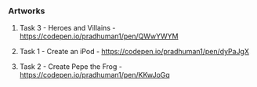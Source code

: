 ### Artworks

1. Task 3 - Heroes and Villains - https://codepen.io/pradhuman1/pen/QWwYWYM

2. Task 1 - Create an iPod - https://codepen.io/pradhuman1/pen/dyPaJgX

3. Task 2 - Create Pepe the Frog -  https://codepen.io/pradhuman1/pen/KKwJoGq